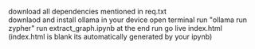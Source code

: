 download all dependencies mentioned in req.txt
<br>
downlaod and install ollama in your device
open terminal run "ollama run zypher"
run extract_graph.ipynb
at the end run go live index.html (index.html is blank its automatically generated by your ipynb)
